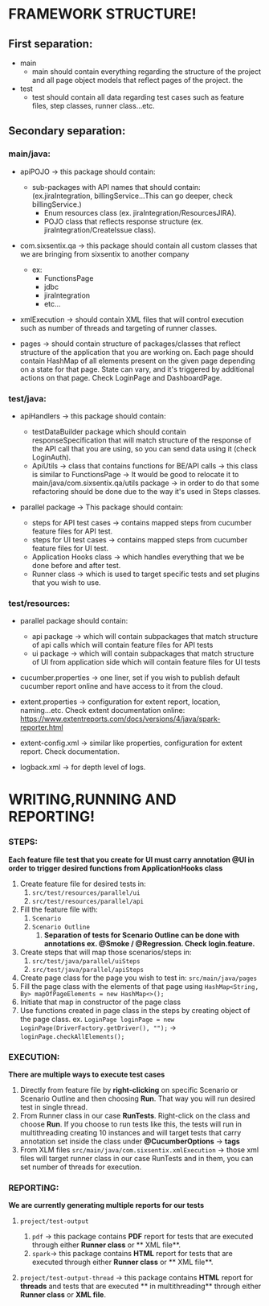 # FRAMEWORK STRUCTURE!

## First separation:

* main
    * main should contain everything regarding the structure of the project and all page object models that reflect
      pages of the project. the
* test
    * test should contain all data regarding test cases such as feature files, step classes, runner class...etc.

## Secondary separation:

### main/java:

* apiPOJO -> this package should contain:
    * sub-packages with API names that should contain: (ex.jiraIntegration, billingService...This can go deeper, check
      billingService.)
        * Enum resources class  (ex. jiraIntegration/ResourcesJIRA).
        * POJO class that reflects response structure (ex. jiraIntegration/CreateIssue class).


* com.sixsentix.qa -> this package should contain all custom classes that we are bringing from sixsentix to another
  company
    * ex:
        * FunctionsPage
        * jdbc
        * jiraIntegration
        * etc...


* xmlExecution -> should contain XML files that will control execution such as number of threads and targeting of runner
  classes.


* pages -> should contain structure of packages/classes that reflect structure of the application that you are working
  on. Each page should contain HashMap of all elements present on the given page depending on a state for that page.
  State can vary, and it's triggered by additional actions on that page. Check LoginPage and DashboardPage.

### test/java:

* apiHandlers -> this package should contain:
    * testDataBuilder package which should contain responseSpecification that will match structure of the response of
      the API call that you are using, so you can send data using it (check LoginAuth).
    * ApiUtils -> class that contains functions for BE/API calls -> this class is similar to FunctionsPage -> It would
      be good to relocate it to main/java/com.sixsentix.qa/utils package -> in order to do that some refactoring should
      be done due to the way it's used in Steps classes.


* parallel package -> This package should contain:
    * steps for API test cases -> contains mapped steps from cucumber feature files for API test.
    * steps for UI test cases -> contains mapped steps from cucumber feature files for UI test.
    * Application Hooks class -> which handles everything that we be done before and after test.
    * Runner class -> which is used to target specific tests and set plugins that you wish to use.

### test/resources:

* parallel package should contain:
    * api package -> which will contain subpackages that match structure of api calls which will contain feature files
      for API tests
    * ui package -> which will contain subpackages that match structure of UI from application side which will contain
      feature files for UI tests

* cucumber.properties -> one liner, set if you wish to publish default cucumber report online and have access to it from
  the cloud.
* extent.properties -> configuration for extent report, location, naming...etc. Check extent documentation
  online: https://www.extentreports.com/docs/versions/4/java/spark-reporter.html
* extent-config.xml -> similar like properties, configuration for extent report. Check documentation.
* logback.xml -> for depth level of logs.

# WRITING,RUNNING AND REPORTING!

### STEPS:

**Each feature file test that you create for UI must carry annotation @UI in order to trigger desired functions from
ApplicationHooks class**

1. Create feature file for desired tests in:
    1. `src/test/resources/parallel/ui`
    2. `src/test/resources/parallel/api`
2. Fill the feature file with:
    1. `Scenario `
    2. `Scenario Outline`
        1. **Separation of tests for Scenario Outline can be done with annotations ex. @Smoke / @Regression. Check login.feature.**
3. Create steps that will map those scenarios/steps in:
    1. `src/test/java/parallel/uiSteps`
    2. `src/test/java/parallel/apiSteps`
4. Create page class for the page you wish to test in: `src/main/java/pages`
5. Fill the page class with the elements of that page using `HashMap<String, By> mapOfPageElements = new HashMap<>();`
6. Initiate that map in constructor of the page class
7. Use functions created in page class in the steps by creating object of the page class.
   ex. `LoginPage loginPage = new LoginPage(DriverFactory.getDriver(), "");` -> `loginPage.checkAllElements();`

### EXECUTION:

**There are multiple ways to execute test cases**

1. Directly from feature file by **right-clicking** on specific Scenario or Scenario Outline and then choosing **Run**.
   That way you will run desired test in single thread.
2. From Runner class in our case **RunTests**. Right-click on the class and choose **Run**. If you choose to run tests
   like this, the tests will run in multithreading creating 10 instances and will target tests that carry annotation set
   inside the class under **@CucumberOptions** -> **tags**
3. From XLM files `src/main/java/com.sixsentix.xmlExecution` -> those xml files will target runner class in our case
   RunTests and in them, you can set number of threads for execution.

### REPORTING:

**We are currently generating multiple reports for our tests**

1. `project/test-output`
    1. `pdf` -> this package contains **PDF** report for tests that are executed through either **Runner class** or **
       XML file**.
    2. `spark`-> this package contains **HTML** report for tests that are executed through either **Runner class** or **
       XML file**.


2. `project/test-output-thread` -> this package contains **HTML** report for **threads** and tests that are executed **
   in multithreading** through either **Runner class** or **XML file**. 
